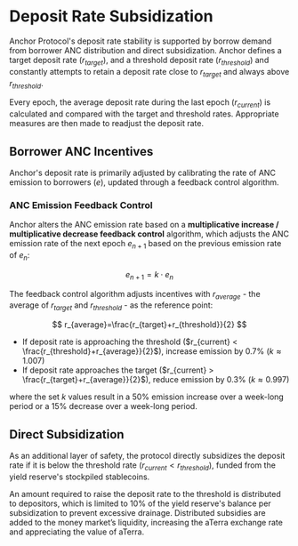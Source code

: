 # Deposit Rate Subsidization

Anchor Protocol's deposit rate stability is supported by borrow demand from borrower ANC distribution and direct subsidization. Anchor defines a target deposit rate ($r_{target}$), and a threshold deposit rate ($r_{threshold}$) and constantly attempts to retain a deposit rate close to $r_{target}$ and always above $r_{threshold}$.

Every epoch, the average deposit rate during the last epoch ($r_{current}$) is calculated and compared with the target and threshold rates. Appropriate measures are then made to readjust the deposit rate.

## Borrower ANC Incentives

Anchor's deposit rate is primarily adjusted by calibrating the rate of ANC emission to borrowers ($e$), updated through a feedback control algorithm.

### ANC Emission Feedback Control

Anchor alters the ANC emission rate based on a **multiplicative increase / multiplicative decrease feedback control** algorithm, which adjusts the ANC emission rate of the next epoch $e_{n+1}$ based on the previous emission rate of $e_n$:

$$
e_{n+1} = k \cdot e_n
$$

The feedback control algorithm adjusts incentives with $r_{average}$ - the average of $r_{target}$ and $r_{threshold}$ - as the reference point:

$$
r_{average}=\frac{r_{target}+r_{threshold}}{2}
$$

* If deposit rate is approaching the threshold ($r_{current} < \frac{r_{threshold}+r_{average}}{2}$), increase emission by 0.7% ($k \approx 1.007$)
* If deposit rate approaches the target ($r_{current} > \frac{r_{target}+r_{average}}{2}$), reduce emission by 0.3% ($k \approx 0.997$)

where the set $k$ values result in a 50% emission increase over a week-long period or a 15% decrease over a week-long period.

## Direct Subsidization

As an additional layer of safety, the protocol directly subsidizes the deposit rate if it is below the threshold rate ($r_{current}<r_{threshold}$), funded from the yield reserve's stockpiled stablecoins.&#x20;

An amount required to raise the deposit rate to the threshold is distributed to depositors, which is limited to 10% of the yield reserve's balance per subsidization to prevent excessive drainage. Distributed subsidies are added to the money market’s liquidity, increasing the aTerra exchange rate and appreciating the value of aTerra.
